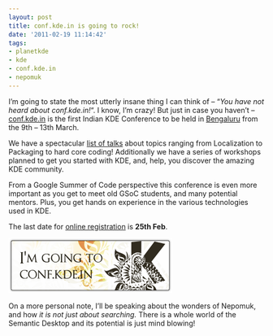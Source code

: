 ```yaml
---
layout: post
title: conf.kde.in is going to rock!
date: '2011-02-19 11:14:42'
tags:
- planetkde
- kde
- conf.kde.in
- nepomuk
---
```


I’m going to state the most utterly insane thing I can think of – “*You have not heard about conf.kde.in!*“. I know, I’m crazy! But just in case you haven’t – [conf.kde.in](http://conf.kde.in/) is the first Indian KDE Conference to be held in <a href="http://kde.in/conf/venue/">Bengaluru</a> from the 9th – 13th March.

We have a spectacular <a href="http://kde.in/conf/talks/">list of talks</a> about topics ranging from Localization to Packaging to hard core coding! Additionally we have a series of workshops planned to get you started with KDE, and, help, you discover the amazing KDE community.

From a Google Summer of Code perspective this conference is even more important as you get to meet old GSoC students, and many potential mentors. Plus, you get hands on experience in the various technologies used in KDE.

The last date for <a href="http://kde.in/conf/register/">online registration</a> is **25th Feb**.

<a href="http://conf.kde.in/"><img title="conf.kde.in"
src="/blog/images/2011/02/19/badge.png" alt="Be There!"
width="322" height="108"></a>

On a more personal note, I’ll be speaking about the wonders of Nepomuk, and how *it is not just about searching.* There is a whole world of the Semantic Desktop and its potential is just mind blowing!
